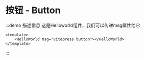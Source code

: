 # 按钮 - Button



:::demo 描述信息 这是Helloworld组件，我们可以传递msg属性给它

```vue
<template>
    <HelloWorld msg="vitepress button"></HelloWorld>
</template>
```
:::


<Test></Test>